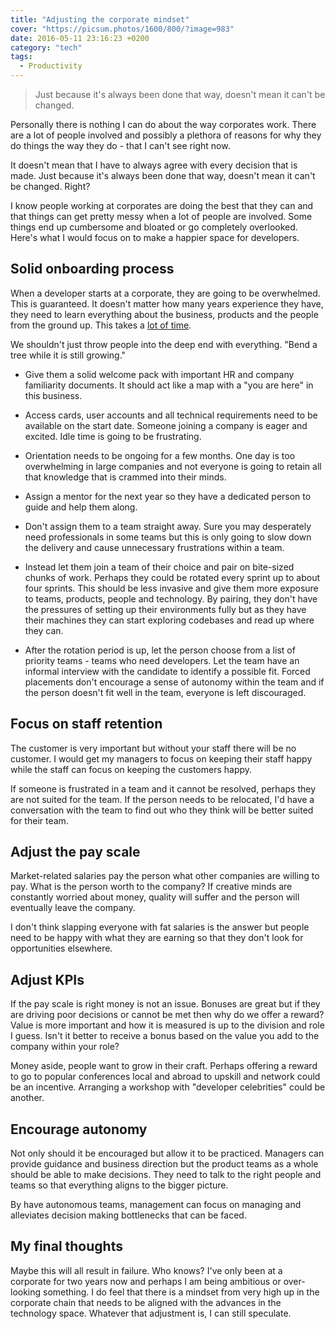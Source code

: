 ```yaml
---
title: "Adjusting the corporate mindset"
cover: "https://picsum.photos/1600/800/?image=983"
date: 2016-05-11 23:16:23 +0200
category: "tech"
tags:
  - Productivity
---
```


> Just because it's always been done that way, doesn't mean it can't be changed.

Personally there is nothing I can do about the way corporates work. There are a
lot of people involved and possibly a plethora of reasons for why they do things
the way they do - that I can't see right now.

It doesn't mean that I have to always agree with every decision that is made.
Just because it's always been done that way, doesn't mean it can't be changed.
Right?

I know people working at corporates are doing the best that they can and that
things can get pretty messy when a lot of people are involved. Some things
end up cumbersome and bloated or go completely overlooked. Here's what I
would focus on to make a happier space for developers.

## Solid onboarding process

When a developer starts at a corporate, they are going to be overwhelmed. This
is guaranteed. It doesn't matter how many years experience they have, they need
to learn everything about the business, products and the people from the ground
up. This takes a [lot of time](/blog/time-is-precious).

We shouldn't just throw people into the deep end with everything. "Bend a tree
while it is still growing."

- Give them a solid welcome pack with important HR and company familiarity
  documents. It should act like a map with a "you are here" in this business.

- Access cards, user accounts and all technical requirements need to be available
  on the start date. Someone joining a company is eager and excited. Idle time
  is going to be frustrating.

- Orientation needs to be ongoing for a few months. One day is too overwhelming
  in large companies and not everyone is going to retain all that knowledge that
  is crammed into their minds.

- Assign a mentor for the next year so they have a dedicated person to guide and
  help them along.

- Don't assign them to a team straight away. Sure you may desperately need
  professionals in some teams but this is only going to slow down the delivery and cause
  unnecessary frustrations within a team.

- Instead let them join a team of their choice and pair on bite-sized chunks of
  work. Perhaps they could be rotated every sprint up to about four sprints.
  This should be less invasive and give them more exposure to teams, products,
  people and technology. By pairing, they don't have the pressures of setting up
  their environments fully but as they have their machines they can start
  exploring codebases and read up where they can.

- After the rotation period is up, let the person choose from a list of priority
  teams - teams who need developers. Let the team have an informal interview
  with the candidate to identify a possible fit. Forced placements don't
  encourage a sense of autonomy within the team and if the person doesn't fit
  well in the team, everyone is left discouraged.

## Focus on staff retention

The customer is very important but without your staff there will be no customer.
I would get my managers to focus on keeping their staff happy while the staff
can focus on keeping the customers happy.

If someone is frustrated in a team and it cannot be resolved, perhaps they are
not suited for the team. If the person needs to be relocated, I'd have a
conversation with the team to find out who they think will be better suited for
their team.

## Adjust the pay scale

Market-related salaries pay the person what other companies are willing to pay.
What is the person worth to the company? If creative minds are constantly
worried about money, quality will suffer and the person will eventually
leave the company.

I don't think slapping everyone with fat salaries is the answer but people need
to be happy with what they are earning so that they don't look for
opportunities elsewhere.

## Adjust KPIs

If the pay scale is right money is not an issue. Bonuses are great but if they
are driving poor decisions or cannot be met then why do we offer a reward?
Value is more important and how it is measured is up to the division and
role I guess. Isn't it better to receive a bonus based on the value you add to
the company within your role?

Money aside, people want to grow in their craft. Perhaps offering a reward to
go to popular conferences local and abroad to upskill and network could be an
incentive. Arranging a workshop with "developer celebrities" could be another.

## Encourage autonomy

Not only should it be encouraged but allow it to be practiced. Managers can
provide guidance and business direction but the product teams as a whole
should be able to make decisions. They need to talk to the right people and
teams so that everything aligns to the bigger picture.

By have autonomous teams, management can focus on managing and alleviates
decision making bottlenecks that can be faced.

## My final thoughts

Maybe this will all result in failure. Who knows? I've only been at a
corporate for two years now and perhaps I am being ambitious or over-looking
something. I do feel that there is a mindset from very high up in the corporate
chain that needs to be aligned with the advances in the technology space.
Whatever that adjustment is, I can still speculate.
